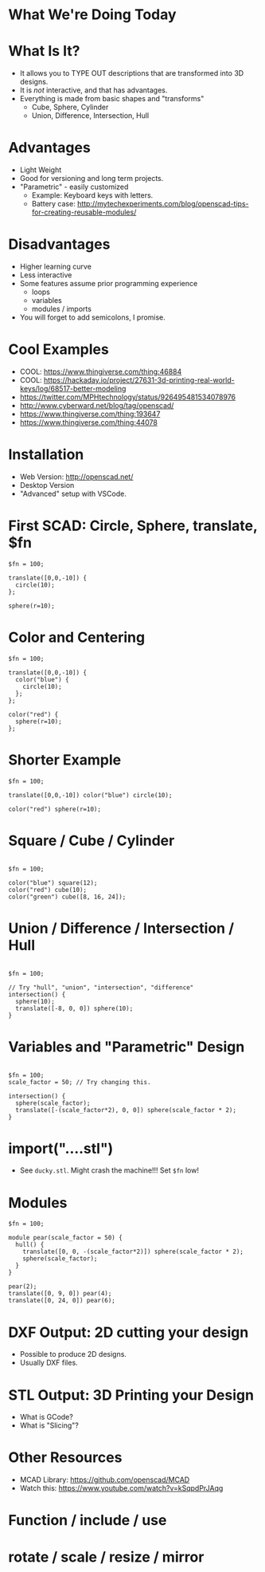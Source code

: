 # What We're Doing Today

# What Is It?

 * It allows you to TYPE OUT descriptions that are transformed into 3D designs.
 * It is _not_ interactive, and that has advantages.
 * Everything is made from basic shapes and "transforms"
   * Cube, Sphere, Cylinder
   * Union, Difference, Intersection, Hull

# Advantages

 * Light Weight
 * Good for versioning and long term projects.
 * "Parametric" - easily customized
   * Example: Keyboard keys with letters.
   * Battery case: http://mytechexperiments.com/blog/openscad-tips-for-creating-reusable-modules/

# Disadvantages

 * Higher learning curve
 * Less interactive
 * Some features assume prior programming experience
   * loops
   * variables
   * modules / imports
 * You will forget to add semicolons, I promise.

# Cool Examples

 * COOL: https://www.thingiverse.com/thing:46884
 * COOL: https://hackaday.io/project/27631-3d-printing-real-world-keys/log/68517-better-modeling
 * https://twitter.com/MPHtechnology/status/926495481534078976
 * http://www.cyberward.net/blog/tag/openscad/
 * https://www.thingiverse.com/thing:193647
 * https://www.thingiverse.com/thing:44078

# Installation

 * Web Version: http://openscad.net/
 * Desktop Version
 * "Advanced" setup with VSCode.

# First SCAD: Circle, Sphere, translate, $fn

```
$fn = 100;

translate([0,0,-10]) {
  circle(10);
};

sphere(r=10);

```

# Color and Centering

```
$fn = 100;

translate([0,0,-10]) {
  color("blue") {
    circle(10);
  };
};

color("red") {
  sphere(r=10);
};

```

# Shorter Example

```
$fn = 100;

translate([0,0,-10]) color("blue") circle(10);

color("red") sphere(r=10);

```

# Square / Cube / Cylinder


```

$fn = 100;

color("blue") square(12);
color("red") cube(10);
color("green") cube([8, 16, 24]);

```

# Union / Difference / Intersection / Hull

```

$fn = 100;

// Try "hull", "union", "intersection", "difference"
intersection() {
  sphere(10);
  translate([-8, 0, 0]) sphere(10);
}
```

# Variables and "Parametric" Design

```

$fn = 100;
scale_factor = 50; // Try changing this.

intersection() {
  sphere(scale_factor);
  translate([-(scale_factor*2), 0, 0]) sphere(scale_factor * 2);
}

```

# import("….stl")

 * See `ducky.stl`. Might crash the machine!!! Set `$fn` low!

# Modules

```
$fn = 100;

module pear(scale_factor = 50) {
  hull() {
    translate([0, 0, -(scale_factor*2)]) sphere(scale_factor * 2);
    sphere(scale_factor);
  }
}

pear(2);
translate([0, 9, 0]) pear(4);
translate([0, 24, 0]) pear(6);

```

# DXF Output: 2D cutting your design

 * Possible to produce 2D designs.
 * Usually DXF files.

# STL Output: 3D Printing your Design

 * What is GCode?
 * What is "Slicing"?

# Other Resources

 * MCAD Library: https://github.com/openscad/MCAD
 * Watch this: https://www.youtube.com/watch?v=kSqpdPrJAqg

# Function / include / use

# rotate / scale / resize / mirror

